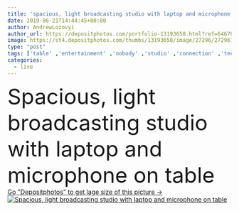 ```yaml
---
title: 'spacious, light broadcasting studio with laptop and microphone on table'
date: 2019-06-21T14:44:45+00:00
author: AndrewLozovyi
author_url: https://depositphotos.com/portfolio-13193658.html?ref=64678756
image: https://st4.depositphotos.com/thumbs/13193658/image/27296/272967072/api_thumb_450.jpg?forcejpeg=true
type: "post"
tags: ['table' ,'entertainment' ,'nobody' ,'studio' ,'connection' ,'technology' ,'interior' ,'wireless' ,'laptop' ,'desk' ,'audio' ,'broadcast' ,'microphone' ,'radio' ,'record' ,'indoors' ,'apartment' ,'gadget' ,'workplace' ,'workspace' ,'daylight' ,'shadows' ,'broadcasting' ,'daytime' ,'multimedia' ,'podcast' ,'podcasting' ,'copy space' ,'Living Room' ,'digital device' ]
categories: 
  - live
---
```

<div aling="center">
            <font size="60"> Spacious, light broadcasting studio with laptop and microphone on table</font>   
</div>
<div>
    <a href='https://st4.depositphotos.com/thumbs/13193658/image/27296/272967072/api_thumb_450.jpg?forcejpeg=true?ref=64678756' target=_blank > Go "Depositphotos" to get lage size of this picture ->
        <img href='https://st4.depositphotos.com/thumbs/13193658/image/27296/272967072/api_thumb_450.jpg?forcejpeg=true?ref=64678756' src='https://st4.depositphotos.com/13193658/27296/i/950/depositphotos_272967072-stock-photo-spacious-light-broadcasting-studio-laptop.jpg?forcejpeg=true' alt='Spacious, light broadcasting studio with laptop and microphone on table' >
    </a>
</div>

